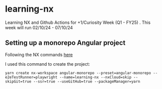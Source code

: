 # learning-nx

Learning NX and Github Actions for +1/Curiosity Week (Q1 - FY25) . This week will run 02/10/24 - 07/10/24

## Setting up a monorepo Angular project

Following the NX commands [here](https://nx.dev/nx-api/nx/documents/create-nx-workspace)

I used this command to create the project:

```
yarn create nx-workspace angular-monorepo --preset=angular-monorepo --e2eTestRunner=playwright --name=learning-nx --nxCloud=skip --skipGit=true --ssr=true --useGitHub=true --packageManager=yarn
```
